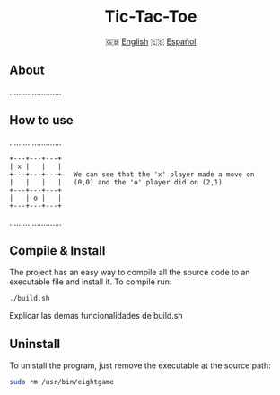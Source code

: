 <div class="languages" align="center">

# Tic-Tac-Toe

:uk: <a href="#">English</a>
:es: <a href="https://github.com/dpv927/tic-tac-toe/blob/main/esREADME.md">Español</a>
</div>

## About
.......................

## How to use
.......................
```
+---+---+---+
| x |   |   |
+---+---+---+   We can see that the 'x' player made a move on
|   |   |   |   (0,0) and the 'o' player did on (2,1)
+---+---+---+
|   | o |   |
+---+---+---+
```
.......................

## Compile & Install
The project has an easy way to compile all the source code to an executable file and install it. To compile run:
```bash
./build.sh
```
Explicar las demas funcionalidades de build.sh

## Uninstall
To unistall the program, just remove the executable at the source path:
```bash
sudo rm /usr/bin/eightgame
```
